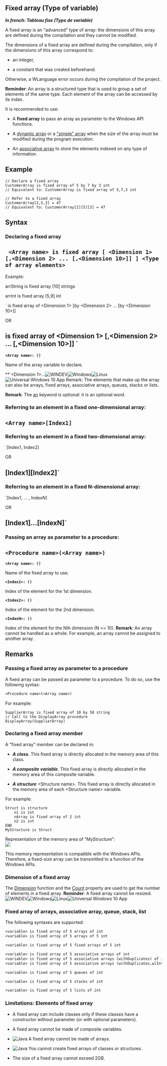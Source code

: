 
## Fixed array (Type of variable)

***In french: Tableau fixe (Type de variable)***
				



<a name="XUse"></a>
<a name="Use"></a>
<a name="description"></a>
A fixed array is an "advanced" type of array: the dimensions of this array are defined during the compilation and they cannot be modified.

The dimensions of a fixed array are defined during the compilation, only if the dimensions of this array correspond to:

- an integer, 

- a constant that was created beforehand.




Otherwise, a WLanguage error occurs during the compilation of the project.

**Reminder**: An array is a structured type that is used to group a set of elements of the same type. Each element of the array can be accessed by its index.

It is recommended to use:

- A **fixed array** to pass an array as parameter to the Windows API functions.

- A [dynamic array](../Motscles/1514057.md) or a ["simple" array](../Motscles/1514030.md) when the size of the array must be modified during the program execution.

- An [associative array](../Motscles/1514058.md) to store the elements indexed on any type of information.





<a name="Example1"></a>
<a name="sample_code"></a>

## Example


```wl
// Declare a fixed array
CustomerArray is fixed array of 5 by 7 by 3 int
// Equivalent to: CustomerArray is fixed array of 5,7,3 int
```


<a name="Example2"></a>



```wl
// Refer to a fixed array
CustomerArray[2,5,3] = 47
// Equivalent to: CustomerArray[2][5][3] = 47
```

<a name="XSYNTAX"></a>
<a name="SYNTAX1"></a>

## Syntax

### Declaring a fixed array

`
<Array name> is fixed array [ <Dimension 1> [,<Dimension 2> ... [,<Dimension 10>]] ] <Type of array elements>`
---

Example:

arrString is fixed array [10] strings

arrInt is fixed array [5,9] int



`<Array name> is fixed array of <Dimension 1> [by <Dimension 2> ... [by <Dimension 10>]] <Type of array elements>
 
OR
 
 <Array name> is fixed array of <Dimension 1> [,<Dimension 2> ... [,<Dimension 10>]] <Type of array elements>
`
---

**`<Array name>: ()`**

Name of the array variable to declare.

**`<Dimension 1>...![WINDEV](https://doc.pcsoft.fr/ext/images/us/WD.png)![Windows](https://doc.pcsoft.fr/ext/images/us/WINDOWS.png)![Linux](https://doc.pcsoft.fr/ext/images/us/LX.png)![Universal Windows 10 App](https://doc.pcsoft.fr/ext/images/us/UNIVERSALAPP.png) Remark: The elements that make up the array can also be arrays, fixed arrays, associative arrays, queues, stacks or lists. 

**Remark**: The <u><u><u><u>an</u></u></u></u> keyword is optional: it is an optional word.  


### Referring to an element in a fixed one-dimensional array:

`<Array name>[Index1]`
---



### Referring to an element in a fixed two-dimensional array:

`<Array name>[Index1, Index2] 

OR

 <Array name>[Index1][Index2]`
---



### Referring to an element in a fixed N-dimensional array:

`<Array name>[Index1, ... , IndexN]

OR

<Array name>[Index1]...[IndexN]`
---





### Passing an array as parameter to a procedure:

`<Procedure name>(<Array name>)`
---

**`<Array name>: ()`**

Name of the fixed array to use.

**`<Index1>: ()`**

Index of the element for the 1st dimension.

**`<Index2>: ()`**

Index of the element for the 2nd dimension.

**`<IndexN>: ()`**

Index of the element for the Nth dimension (N &lt;= 10).
**Remark**: An array cannot be handled as a whole. For example, an array cannot be assigned to another array.



<a name="NOTE0"></a>
<a name="NOTE0_1"></a>

## Remarks




### Passing a fixed array as parameter to a procedure
<a name="passing_fixed_array_parameter_procedure_ELTPARAGRAPHE000135"></a>

A fixed array can be passed as parameter to a procedure. To do so, use the following syntax:


```txt
<Procedure name>(<Array name>)
```


For example:


```wl
SupplierArray is fixed array of 10 by 50 string
// Call to the DisplayArray procedure
DisplayArray(SupplierArray)
```

<a name="NOTE0_2"></a>




### Declaring a fixed array member
<a name="declaring_fixed_array_member_ELTPARAGRAPHE000149"></a>

A "fixed array" member can be declared in:

- ***A class***. This fixed array is directly allocated in the memory area of this class.

- ***A composite variable***. This fixed array is directly allocated in the memory area of this composite variable.

- ***A structure*** &lt;Structure name&gt;. This fixed array is directly allocated in the memory area of each &lt;Structure name&gt; variable.




For example:


```wl
Struct is structure
	n1 is int
	nArray is fixed array of 2 int
	n2 is int
END
MyStructure is Struct
```


Representation of the memory area of "MyStructure":
<br>![](https://doc.pcsoft.fr/en-US/images/image.awp?langid=3&name=ZoneMemoireStruct.gif)


This memory representation is compatible with the Windows APIs. Therefore, a fixed-size array can be transmitted to a function of the Windows APIs.
<a name="NOTE0_3"></a>




### Dimension of a fixed array
<a name="dimension_fixed_array_ELTPARAGRAPHE000171"></a>

The [Dimension](../WDLang1/3013022.md) function and the [Count](../Proprietes/2510097.md) property are used to get the number of elements in a fixed array.
**Reminder**: A fixed array cannot be resized.
<a name="NOTE0_4"></a>
![WINDEV](https://doc.pcsoft.fr/ext/images/us/WD.png)![Windows](https://doc.pcsoft.fr/ext/images/us/WINDOWS.png)![Linux](https://doc.pcsoft.fr/ext/images/us/LX.png)![Universal Windows 10 App](https://doc.pcsoft.fr/ext/images/us/UNIVERSALAPP.png) 

### Fixed array of arrays, associative array, queue, stack, list
<a name="fixed_array_arrays_associative_array_queue_stack_list_ELTPARAGRAPHE000190"></a>The following syntaxes are supported: 


```txt
<variable> is fixed array of 5 arrays of int
<variable> is fixed array of 5 arrays of 5 int

<variable> is fixed array of 5 fixed arrays of 5 int

<variable> is fixed array of 5 associative arrays of int
<variable> is fixed array of 5 associative arrays (withDuplicates) of int
<variable> is fixed array of 5 associative arrays (withDuplicates,wlInt) of int

<variable> is fixed array of 5 queues of int

<variable> is fixed array of 5 stacks of int

<variable> is fixed array of 5 lists of int
```

<a name="NOTE0_5"></a>




### Limitations: Elements of fixed array
<a name="limitations_elements_fixed_array_ELTPARAGRAPHE000200"></a>

- A fixed array can include classes only if these classes have a constructor without parameter (or with optional parameters).




- A fixed array cannot be made of composite variables.

- ![Java](https://doc.pcsoft.fr/ext/images/us/JAVA.png) A fixed array cannot be made of arrays.




- ![Java](https://doc.pcsoft.fr/ext/images/us/JAVA.png) You cannot create fixed arrays of classes or structures.

- The size of a fixed array cannot exceed 2GB. 





